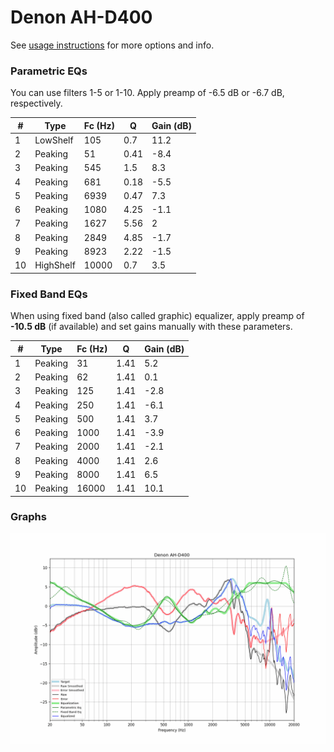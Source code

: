# Denon AH-D400
See [usage instructions](https://github.com/jaakkopasanen/AutoEq#usage) for more options and info.

### Parametric EQs
You can use filters 1-5 or 1-10. Apply preamp of -6.5 dB or -6.7 dB, respectively.

|   # | Type      |   Fc (Hz) |    Q |   Gain (dB) |
|-----|-----------|-----------|------|-------------|
|   1 | LowShelf  |       105 | 0.7  |        11.2 |
|   2 | Peaking   |        51 | 0.41 |        -8.4 |
|   3 | Peaking   |       545 | 1.5  |         8.3 |
|   4 | Peaking   |       681 | 0.18 |        -5.5 |
|   5 | Peaking   |      6939 | 0.47 |         7.3 |
|   6 | Peaking   |      1080 | 4.25 |        -1.1 |
|   7 | Peaking   |      1627 | 5.56 |         2   |
|   8 | Peaking   |      2849 | 4.85 |        -1.7 |
|   9 | Peaking   |      8923 | 2.22 |        -1.5 |
|  10 | HighShelf |     10000 | 0.7  |         3.5 |

### Fixed Band EQs
When using fixed band (also called graphic) equalizer, apply preamp of **-10.5 dB** (if available) and set gains manually with these parameters.

|   # | Type    |   Fc (Hz) |    Q |   Gain (dB) |
|-----|---------|-----------|------|-------------|
|   1 | Peaking |        31 | 1.41 |         5.2 |
|   2 | Peaking |        62 | 1.41 |         0.1 |
|   3 | Peaking |       125 | 1.41 |        -2.8 |
|   4 | Peaking |       250 | 1.41 |        -6.1 |
|   5 | Peaking |       500 | 1.41 |         3.7 |
|   6 | Peaking |      1000 | 1.41 |        -3.9 |
|   7 | Peaking |      2000 | 1.41 |        -2.1 |
|   8 | Peaking |      4000 | 1.41 |         2.6 |
|   9 | Peaking |      8000 | 1.41 |         6.5 |
|  10 | Peaking |     16000 | 1.41 |        10.1 |

### Graphs
![](./Denon%20AH-D400.png)
